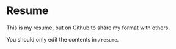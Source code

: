 # Resume

This is my resume, but on Github to share my format with others.

You should only edit the contents in `/resume`.